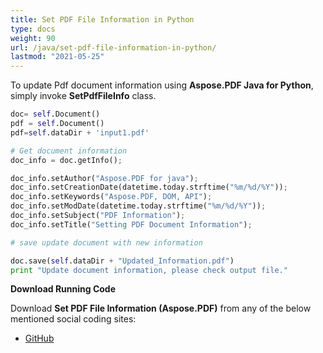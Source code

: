 ```yaml
---
title: Set PDF File Information in Python
type: docs
weight: 90
url: /java/set-pdf-file-information-in-python/
lastmod: "2021-05-25"
---
```


To update Pdf document information using **Aspose.PDF Java for Python**, simply invoke **SetPdfFileInfo** class.

```python
doc= self.Document()
pdf = self.Document()
pdf=self.dataDir + 'input1.pdf'

# Get document information
doc_info = doc.getInfo();

doc_info.setAuthor("Aspose.PDF for java");
doc_info.setCreationDate(datetime.today.strftime("%m/%d/%Y"));
doc_info.setKeywords("Aspose.PDF, DOM, API");
doc_info.setModDate(datetime.today.strftime("%m/%d/%Y"));
doc_info.setSubject("PDF Information");
doc_info.setTitle("Setting PDF Document Information");

# save update document with new information

doc.save(self.dataDir + "Updated_Information.pdf")
print "Update document information, please check output file."
```

**Download Running Code**

Download **Set PDF File Information (Aspose.PDF)** from any of the below mentioned social coding sites:

- [GitHub](https://github.com/aspose-pdf/Aspose.PDF-for-Java/blob/master/Plugins/Aspose_Pdf_Java_for_Python/test/WorkingWithDocumentObject/SetPdfFileInfo/SetPdfFileInfo.py)

